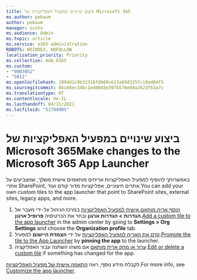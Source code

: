 ```yaml
---
title: ביצוע שינויים במפעיל האפליקציות של Microsoft 365
ms.author: pebaum
author: pebaum
manager: scotv
ms.audience: Admin
ms.topic: article
ms.service: o365-administration
ROBOTS: NOINDEX, NOFOLLOW
localization_priority: Priority
ms.collection: Adm_O365
ms.custom:
- "9003052"
- "5811"
ms.openlocfilehash: 1894d1c9b32318fdb69c613ab94325fc19ad04f5
ms.sourcegitcommit: 8bc60ec34bc1e40685e3976576e04a2623f63a7c
ms.translationtype: HT
ms.contentlocale: he-IL
ms.lasthandoff: 04/15/2021
ms.locfileid: "51794905"
---
```

# <a name="make-changes-to-the-microsoft-365-app-launcher"></a><span data-ttu-id="958be-102">ביצוע שינויים במפעיל האפליקציות של Microsoft 365</span><span class="sxs-lookup"><span data-stu-id="958be-102">Make changes to the Microsoft 365 App Launcher</span></span>

<span data-ttu-id="958be-103">באפשרותך להוסיף למפעיל האפליקציות אריחים מותאמים אישית משלך, שמצביעים על אתרי SharePoint, אתרים חיצוניים, אפליקציות מדור קודם ועוד.</span><span class="sxs-lookup"><span data-stu-id="958be-103">You can add your own custom tiles to the app launcher that point to SharePoint sites, external sites, legacy apps, and more.</span></span>

1. <span data-ttu-id="958be-104">[הוסף אריח מותאם אישית למפעיל האפליקציות](https://docs.microsoft.com/microsoft-365/admin/manage/customize-the-app-launcher) במרכז הניהול על-ידי מעבר אל **הגדרות > הגדרות ארגון** ובחר את הכרטיסיה  **פרופיל ארגון**.</span><span class="sxs-lookup"><span data-stu-id="958be-104">[Add a custom tile to the app launcher](https://docs.microsoft.com/microsoft-365/admin/manage/customize-the-app-launcher) in the admin center by going to  **Settings > Org Settings**  and choose the  **Organization profile** tab.</span></span>
2. <span data-ttu-id="958be-105">[קדם את האריח למפעיל האפליקציות](https://docs.microsoft.com/microsoft-365/admin/manage/customize-the-app-launcher#promote-the-tile-to-app-launcher) על ידי **הצמדת היישום** למפעיל.</span><span class="sxs-lookup"><span data-stu-id="958be-105">[Promote the tile to the App Launcher](https://docs.microsoft.com/microsoft-365/admin/manage/customize-the-app-launcher#promote-the-tile-to-app-launcher) by **pinning the app** to the launcher.</span></span>
3. <span data-ttu-id="958be-106">[ערוך או מחק אריח מותאם](https://docs.microsoft.com/microsoft-365/admin/manage/customize-the-app-launcher#edit-or-delete-a-custom-tile) אם משהו השתנה עבור האפליקציה.</span><span class="sxs-lookup"><span data-stu-id="958be-106">[Edit or delete a custom tile](https://docs.microsoft.com/microsoft-365/admin/manage/customize-the-app-launcher#edit-or-delete-a-custom-tile) if something has changed for the app.</span></span>

<span data-ttu-id="958be-107">לקבלת מידע נוסף, ראה [התאמה אישית של מפעיל האפליקציות](https://docs.microsoft.com/microsoft-365/admin/manage/customize-the-app-launcher).</span><span class="sxs-lookup"><span data-stu-id="958be-107">For more info, see [Customize the app launcher](https://docs.microsoft.com/microsoft-365/admin/manage/customize-the-app-launcher).</span></span>
